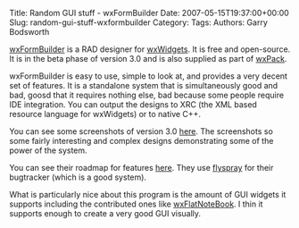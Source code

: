 Title: Random GUI stuff - wxFormBuilder
Date: 2007-05-15T19:37:00+00:00
Slug: random-gui-stuff-wxformbuilder
Category: 
Tags: 
Authors: Garry Bodsworth

<a href="http://wxformbuilder.org">wxFormBuilder</a> is a RAD designer for <a href="http://www.wxwidgets.org">wxWidgets</a>.  It is free and open-source.  It is in the beta phase of version 3.0 and is also supplied as part of <a href="http://wxpack.sourceforge.net/">wxPack</a>.

wxFormBuilder is easy to use, simple to look at, and provides a very decent set of features.  It is a standalone system that is simultaneously good and bad, goosd that it requires nothing else, bad because some people require IDE integration.  You can output the designs to XRC (the XML based resource language for wxWidgets) or to native C++.

You can see some screenshots of version 3.0 <a href="http://wxformbuilder.org/?page_id=38">here</a>.  The screenshots so some fairly interesting and complex designs demonstrating some of the power of the system.

You can see their roadmap for features <a href="http://issues.wxformbuilder.org/?do=roadmap&project=1">here</a>.  They use <a href="http://flyspray.org/">flyspray</a> for their bugtracker (which is a good system).

What is particularly nice about this program is the amount of GUI widgets it supports including the contributed ones like <a href="http://sourceforge.net/projects/wxflatnotebook">wxFlatNoteBook</a>.  I thin it supports enough to create a very good GUI visually.
